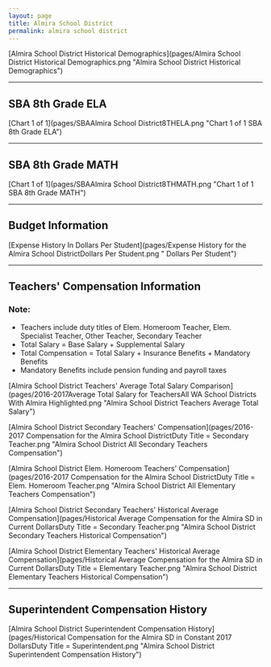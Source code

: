 ```yaml
---
layout: page
title: Almira School District
permalink: almira school district
---
```



[Almira School District Historical Demographics](pages/Almira School District Historical Demographics.png "Almira School District Historical Demographics")

___

## SBA 8th Grade ELA

[Chart 1 of 1](pages/SBAAlmira School District8THELA.png "Chart 1 of 1 SBA 8th Grade ELA")


___

## SBA 8th Grade MATH

[Chart 1 of 1](pages/SBAAlmira School District8THMATH.png "Chart 1 of 1 SBA 8th Grade MATH")


___

## Budget Information

[Expense History In Dollars Per Student](pages/Expense History for the Almira School DistrictDollars Per Student.png " Dollars Per Student")


___

## Teachers' Compensation Information
### Note:
- Teachers include duty titles of Elem. Homeroom Teacher, Elem. Specialist Teacher, Other Teacher, Secondary Teacher
- Total Salary = Base Salary + Supplemental Salary
- Total Compensation = Total Salary + Insurance Benefits + Mandatory Benefits
- Mandatory Benefits include pension funding and payroll taxes

[Almira School District Teachers' Average Total Salary Comparison](pages/2016-2017Average Total Salary for TeachersAll WA School Districts With Almira Highlighted.png "Almira School District Teachers Average Total Salary")

[Almira School District Secondary Teachers' Compensation](pages/2016-2017 Compensation for the Almira School DistrictDuty Title = Secondary Teacher.png "Almira School District All Secondary Teachers Compensation")

[Almira School District Elem. Homeroom Teachers' Compensation](pages/2016-2017 Compensation for the Almira School DistrictDuty Title = Elem. Homeroom Teacher.png "Almira School District All Elementary Teachers Compensation")

[Almira School District Secondary Teachers' Historical Average Compensation](pages/Historical Average Compensation for the Almira SD in Current DollarsDuty Title = Secondary Teacher.png "Almira School District Secondary Teachers Historical Compensation")

[Almira School District Elementary Teachers' Historical Average Compensation](pages/Historical Average Compensation for the Almira SD in Current DollarsDuty Title = Elementary Teacher.png "Almira School District Elementary Teachers Historical Compensation")


___

## Superintendent Compensation History

[Almira School District Superintendent Compensation History](pages/Historical Compensation for the Almira SD in Constant 2017 DollarsDuty Title = Superintendent.png "Almira School District Superintendent Compensation History")

